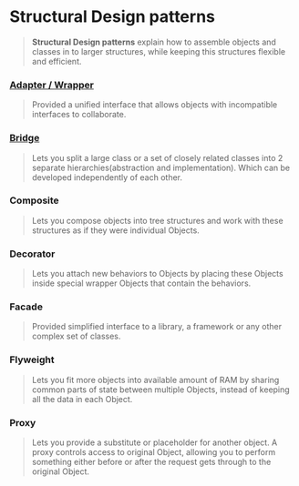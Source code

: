 # Structural Design patterns

> **Structural Design patterns** explain how to assemble objects and classes in to larger structures, while keeping this structures flexible and efficient.

### [Adapter / Wrapper](./adapter/readme.md)
> Provided a unified interface that allows objects with incompatible interfaces to collaborate.

### [Bridge](./bridge/readme.md)
> Lets you split a large class or a set of closely related classes into 2 separate hierarchies(abstraction and implementation). Which can be developed independently of each other.

### Composite
> Lets you compose objects into tree structures and work with these structures as if they were individual Objects.

### Decorator
> Lets you attach new behaviors to Objects by placing these Objects inside special wrapper Objects that contain the behaviors.

### Facade
> Provided simplified interface to a library, a framework or any other complex set of classes.

### Flyweight
> Lets you fit more objects into available amount of RAM by sharing common parts of state between multiple Objects, instead of keeping all the data in each Object.

### Proxy
> Lets you provide a substitute or placeholder for another object. A proxy controls access to original Object, allowing you to perform something either before or after the request gets through to the original Object.
